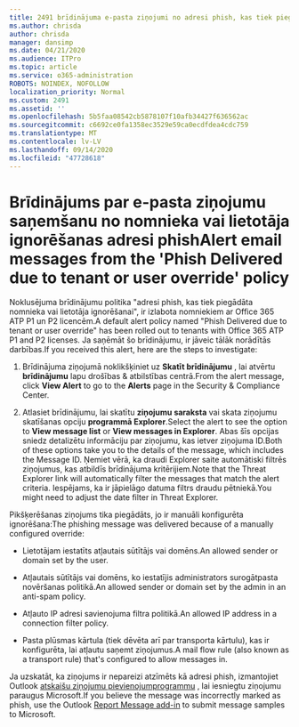 ```yaml
---
title: 2491 brīdinājuma e-pasta ziņojumi no adresi phish, kas tiek piegādāta nomnieka vai lietotāja ignorēšanas politikā
ms.author: chrisda
author: chrisda
manager: dansimp
ms.date: 04/21/2020
ms.audience: ITPro
ms.topic: article
ms.service: o365-administration
ROBOTS: NOINDEX, NOFOLLOW
localization_priority: Normal
ms.custom: 2491
ms.assetid: ''
ms.openlocfilehash: 5b5faa08542cb5878107f10afb34427f636562ac
ms.sourcegitcommit: c6692ce0fa1358ec3529e59ca0ecdfdea4cdc759
ms.translationtype: MT
ms.contentlocale: lv-LV
ms.lasthandoff: 09/14/2020
ms.locfileid: "47728618"
---
```

# <a name="alert-email-messages-from-the-phish-delivered-due-to-tenant-or-user-override-policy"></a><span data-ttu-id="d4df8-102">Brīdinājums par e-pasta ziņojumu saņemšanu no nomnieka vai lietotāja ignorēšanas adresi phish</span><span class="sxs-lookup"><span data-stu-id="d4df8-102">Alert email messages from the 'Phish Delivered due to tenant or user override' policy</span></span>

<span data-ttu-id="d4df8-103">Noklusējuma brīdinājumu politika "adresi phish, kas tiek piegādāta nomnieka vai lietotāja ignorēšanai", ir izlabota nomniekiem ar Office 365 ATP P1 un P2 licencēm.</span><span class="sxs-lookup"><span data-stu-id="d4df8-103">A default alert policy named "Phish Delivered due to tenant or user override" has been rolled out to tenants with Office 365 ATP P1 and P2 licenses.</span></span> <span data-ttu-id="d4df8-104">Ja saņēmāt šo brīdinājumu, ir jāveic tālāk norādītās darbības.</span><span class="sxs-lookup"><span data-stu-id="d4df8-104">If you received this alert, here are the steps to investigate:</span></span>

1. <span data-ttu-id="d4df8-105">Brīdinājuma ziņojumā noklikšķiniet uz **Skatīt brīdinājumu** , lai atvērtu **brīdinājumu** lapu drošības & atbilstības centrā.</span><span class="sxs-lookup"><span data-stu-id="d4df8-105">From the alert message, click **View Alert** to go to the **Alerts** page in the Security & Compliance Center.</span></span>

2. <span data-ttu-id="d4df8-106">Atlasiet brīdinājumu, lai skatītu **ziņojumu saraksta** vai skata ziņojumu skatīšanas opciju **programmā Explorer**.</span><span class="sxs-lookup"><span data-stu-id="d4df8-106">Select the alert to see the option to **View message list** or **View messages in Explorer**.</span></span> <span data-ttu-id="d4df8-107">Abas šīs opcijas sniedz detalizētu informāciju par ziņojumu, kas ietver ziņojuma ID.</span><span class="sxs-lookup"><span data-stu-id="d4df8-107">Both of these options take you to the details of the message, which includes the Message ID.</span></span> <span data-ttu-id="d4df8-108">Ņemiet vērā, ka draudi Explorer saite automātiski filtrēs ziņojumus, kas atbildīs brīdinājuma kritērijiem.</span><span class="sxs-lookup"><span data-stu-id="d4df8-108">Note that the Threat Explorer link will automatically filter the messages that match the alert criteria.</span></span> <span data-ttu-id="d4df8-109">Iespējams, ka ir jāpielāgo datuma filtrs draudu pētniekā.</span><span class="sxs-lookup"><span data-stu-id="d4df8-109">You might need to adjust the date filter in Threat Explorer.</span></span>

<span data-ttu-id="d4df8-110">Pikšķerēšanas ziņojums tika piegādāts, jo ir manuāli konfigurēta ignorēšana:</span><span class="sxs-lookup"><span data-stu-id="d4df8-110">The phishing message was delivered because of a manually configured override:</span></span>

- <span data-ttu-id="d4df8-111">Lietotājam iestatīts atļautais sūtītājs vai domēns.</span><span class="sxs-lookup"><span data-stu-id="d4df8-111">An allowed sender or domain set by the user.</span></span>

- <span data-ttu-id="d4df8-112">Atļautais sūtītājs vai domēns, ko iestatījis administrators surogātpasta novēršanas politikā.</span><span class="sxs-lookup"><span data-stu-id="d4df8-112">An allowed sender or domain set by the admin in an anti-spam policy.</span></span>

- <span data-ttu-id="d4df8-113">Atļauto IP adresi savienojuma filtra politikā.</span><span class="sxs-lookup"><span data-stu-id="d4df8-113">An allowed IP address in a connection filter policy.</span></span>

- <span data-ttu-id="d4df8-114">Pasta plūsmas kārtula (tiek dēvēta arī par transporta kārtulu), kas ir konfigurēta, lai atļautu saņemt ziņojumus.</span><span class="sxs-lookup"><span data-stu-id="d4df8-114">A mail flow rule (also known as a transport rule) that's configured to allow messages in.</span></span>

<span data-ttu-id="d4df8-115">Ja uzskatāt, ka ziņojums ir nepareizi atzīmēts kā adresi phish, izmantojiet Outlook [atskaišu ziņojumu pievienojumprogrammu](https://support.office.com/article/b5caa9f1-cdf3-4443-af8c-ff724ea719d2) , lai iesniegtu ziņojumu paraugus Microsoft.</span><span class="sxs-lookup"><span data-stu-id="d4df8-115">If you believe the message was incorrectly marked as phish, use the Outlook [Report Message add-in](https://support.office.com/article/b5caa9f1-cdf3-4443-af8c-ff724ea719d2) to submit message samples to Microsoft.</span></span>
